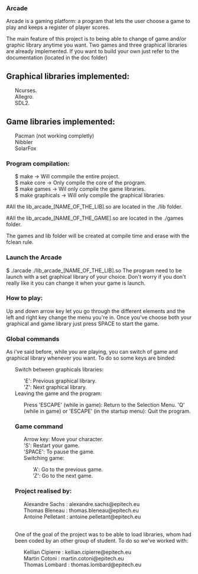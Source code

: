 <h3>Arcade</h3>
<p>
Arcade is a gaming platform: a program that lets the user choose a game to play and keeps a register of player scores.
</p>
<p>
  The main feature of this project is to being able to change of game and/or graphic library anytime you want.
  Two games and three graphical libraries are already implemented.
  If you want to build your own just refer to the documentation (located in the doc folder)
</p>

<h2>Graphical libraries implemented:</h2>
<ul style="list-style-type:none">
  <li>Ncurses.</li>
  <li>Allegro.</li>
  <li>SDL2.</li>
 </ul>

<h2>Game libraries implemented:</h2>
<ul style="list-style-type:none">
  <li>Pacman (not working completly)</li>
  <li>Nibbler</li>
  <li>SolarFox</li>
 </ul>

<h3>Program compilation:</h3>
<p>
  <ul style="list-style-type:none">
    <li>$ make -> Will commpile the entire project.</li>
  <li>$ make core -> Only compile the core of the program.</li>
  <li>$ make games -> Wil only compile the game libraries.</li>
  <li>$ make graphicals -> Will only compile the graphical libraries.</li>
    </ul>
  #All the lib_arcade_[NAME_OF_THE_LIB].so are located in the ./lib folder.

  #All the lib_arcade_[NAME_OF_THE_GAME].so are located in the ./games folder.

  The games and lib folder will be created at compile time and erase with the fclean rule.
</p>

<h3>Launch the Arcade</h3>
<p>
  $ ./arcade ./lib_arcade_[NAME_OF_THE_LIB].so
  The program need to be launch with a set graphical library of your choice.
  Don't worry if you don't really like it you can change it when your game is launch.
</p>

<h3>How to play:</h3>
<p>
  Up and down arrow key let you go through the different elements and the left and right key change the menu you're in.
  Once you've choose both your graphical and game library just press SPACE to start the game.
</p>

<h3>Global commands</h3>
<p>
  As i've said before, while you are playing, you can switch of game and graphical library whenever you want.
  To do so some keys are binded:
</p>
<ul style="list-style-type:none">
  <li>Switch between graphicals libraries:</li>
  <ul style="list-style-type:none">
    <li> 'E': Previous graphical library.</li>
    <li> 'Z': Next graphical library.</li>
  </ul>
  <li>Leaving the game and the program:</li>
  <ul style="list-style-type:none">
    <il> Press 'ESCAPE' (while in game): Return to the Selection Menu.</li>
    <il> 'Q' (while in game) or 'ESCAPE' (in the startup menu): Quit the program.</li>
  </ul>
</li>

<h3>Game command</h3>
<ul style="list-style-type:none">
  <li>Arrow key: Move your character.</li>
  <li>'S': Restart your game.</li>
  <li>'SPACE': To pause the game.</li>
  <li>Switching game:</li>
  <ul style="list-style-type:none">
  <li>'A': Go to the previous game.</li>
  <li>'Z': Go to the next game.</li>
  </ul>
</ul>

<h3>Project realised by:</h3>
<ul style="list-style-type:none">
    <li>Alexandre Sachs : alexandre.sachs@epitech.eu</li>
    <li>Thomas Bleneau : thomas.bleneau@epitech.eu</li>
    <il>Antoine Pelletant : antoine.pelletant@epitech.eu</li>
  </ul>
  <br>
<p>
  One of the goal of the project was to be able to load libraries, whom had been coded by an other group of student.
  To do so we've worked with:
  <ul style="list-style-type:none">
    <li>Kellian Cipierre : kellian.cipierre@epitech.eu</li>
    <li>Martin Cotoni : martin.cotoni@epitech.eu</li>
    <li>Thomas Lombard : thomas.lombard@epitech.eu</li>
  </ul>
</p>
